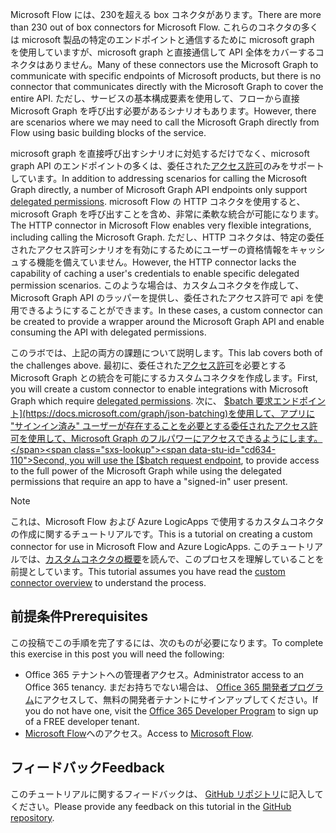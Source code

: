 <!-- markdownlint-disable MD002 MD041 -->

<span data-ttu-id="cd634-101">Microsoft Flow には、230を超える box コネクタがあります。</span><span class="sxs-lookup"><span data-stu-id="cd634-101">There are more than 230 out of box connectors for Microsoft Flow.</span></span> <span data-ttu-id="cd634-102">これらのコネクタの多くは microsoft 製品の特定のエンドポイントと通信するために microsoft graph を使用していますが、microsoft graph と直接通信して API 全体をカバーするコネクタはありません。</span><span class="sxs-lookup"><span data-stu-id="cd634-102">Many of these connectors use the Microsoft Graph to communicate with specific endpoints of Microsoft products, but there is no connector that communicates directly with the Microsoft Graph to cover the entire API.</span></span> <span data-ttu-id="cd634-103">ただし、サービスの基本構成要素を使用して、フローから直接 Microsoft Graph を呼び出す必要があるシナリオもあります。</span><span class="sxs-lookup"><span data-stu-id="cd634-103">However, there are scenarios where we may need to call the Microsoft Graph directly from Flow using basic building blocks of the service.</span></span>

<span data-ttu-id="cd634-104">microsoft graph を直接呼び出すシナリオに対処するだけでなく、microsoft graph API のエンドポイントの多くは、委任された[アクセス許可](https://docs.microsoft.com/graph/permissions-reference)のみをサポートしています。</span><span class="sxs-lookup"><span data-stu-id="cd634-104">In addition to addressing scenarios for calling the Microsoft Graph directly, a number of Microsoft Graph API endpoints only support [delegated permissions](https://docs.microsoft.com/graph/permissions-reference).</span></span> <span data-ttu-id="cd634-105">microsoft Flow の HTTP コネクタを使用すると、microsoft Graph を呼び出すことを含め、非常に柔軟な統合が可能になります。</span><span class="sxs-lookup"><span data-stu-id="cd634-105">The HTTP connector in Microsoft Flow enables very flexible integrations, including calling the Microsoft Graph.</span></span> <span data-ttu-id="cd634-106">ただし、HTTP コネクタは、特定の委任されたアクセス許可シナリオを有効にするためにユーザーの資格情報をキャッシュする機能を備えていません。</span><span class="sxs-lookup"><span data-stu-id="cd634-106">However, the HTTP connector lacks the capability of caching a user's credentials to enable specific delegated permission scenarios.</span></span> <span data-ttu-id="cd634-107">このような場合は、カスタムコネクタを作成して、Microsoft Graph API のラッパーを提供し、委任されたアクセス許可で api を使用できるようにすることができます。</span><span class="sxs-lookup"><span data-stu-id="cd634-107">In these cases, a custom connector can be created to provide a wrapper around the Microsoft Graph API and enable consuming the API with delegated permissions.</span></span>

<span data-ttu-id="cd634-108">このラボでは、上記の両方の課題について説明します。</span><span class="sxs-lookup"><span data-stu-id="cd634-108">This lab covers both of the challenges above.</span></span> <span data-ttu-id="cd634-109">最初に、委任された[アクセス許可](https://docs.microsoft.com/graph/permissions-reference)を必要とする Microsoft Graph との統合を可能にするカスタムコネクタを作成します。</span><span class="sxs-lookup"><span data-stu-id="cd634-109">First, you will create a custom connector to enable integrations with Microsoft Graph which require [delegated permissions](https://docs.microsoft.com/graph/permissions-reference).</span></span> <span data-ttu-id="cd634-110">次に、 [$batch 要求エンドポイント](https://docs.microsoft.com/graph/json-batching)を使用して、アプリに "サインイン済み" ユーザーが存在することを必要とする委任されたアクセス許可を使用して、Microsoft Graph のフルパワーにアクセスできるようにします。</span><span class="sxs-lookup"><span data-stu-id="cd634-110">Second, you will use the [$batch request endpoint](https://docs.microsoft.com/graph/json-batching), to provide access to the full power of the Microsoft Graph while using the delegated permissions that require an app to have a "signed-in" user present.</span></span>

> [!NOTE]
> <span data-ttu-id="cd634-111">これは、Microsoft Flow および Azure LogicApps で使用するカスタムコネクタの作成に関するチュートリアルです。</span><span class="sxs-lookup"><span data-stu-id="cd634-111">This is a tutorial on creating a custom connector for use in Microsoft Flow and Azure LogicApps.</span></span> <span data-ttu-id="cd634-112">このチュートリアルでは、[カスタムコネクタの概要](https://docs.microsoft.com/connectors/custom-connectors/)を読んで、このプロセスを理解していることを前提としています。</span><span class="sxs-lookup"><span data-stu-id="cd634-112">This tutorial assumes you have read the [custom connector overview](https://docs.microsoft.com/connectors/custom-connectors/) to understand the process.</span></span>

## <a name="prerequisites"></a><span data-ttu-id="cd634-113">前提条件</span><span class="sxs-lookup"><span data-stu-id="cd634-113">Prerequisites</span></span>

<span data-ttu-id="cd634-114">この投稿でこの手順を完了するには、次のものが必要になります。</span><span class="sxs-lookup"><span data-stu-id="cd634-114">To complete this exercise in this post you will need the following:</span></span>

- <span data-ttu-id="cd634-115">Office 365 テナントへの管理者アクセス。</span><span class="sxs-lookup"><span data-stu-id="cd634-115">Administrator access to an Office 365 tenancy.</span></span> <span data-ttu-id="cd634-116">まだお持ちでない場合は、 [Office 365 開発者プログラム](https://developer.microsoft.com/office/dev-program)にアクセスして、無料の開発者テナントにサインアップしてください。</span><span class="sxs-lookup"><span data-stu-id="cd634-116">If you do not have one, visit the [Office 365 Developer Program](https://developer.microsoft.com/office/dev-program) to sign up of a FREE developer tenant.</span></span>
- <span data-ttu-id="cd634-117">[Microsoft Flow](https://flow.microsoft.com/)へのアクセス。</span><span class="sxs-lookup"><span data-stu-id="cd634-117">Access to [Microsoft Flow](https://flow.microsoft.com/).</span></span>

## <a name="feedback"></a><span data-ttu-id="cd634-118">フィードバック</span><span class="sxs-lookup"><span data-stu-id="cd634-118">Feedback</span></span>

<span data-ttu-id="cd634-119">このチュートリアルに関するフィードバックは、 [GitHub リポジトリ](https://github.com/microsoftgraph/msgraph-training-microsoftflow)に記入してください。</span><span class="sxs-lookup"><span data-stu-id="cd634-119">Please provide any feedback on this tutorial in the [GitHub repository](https://github.com/microsoftgraph/msgraph-training-microsoftflow).</span></span>
